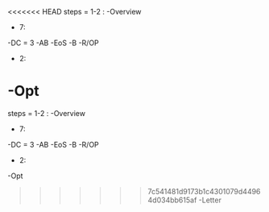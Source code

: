<<<<<<< HEAD
steps = 
1-2 :
-Overview

+ 7:

-DC = 3
-AB
-EoS
-B
-R/OP

+ 2:

-Opt
=======
steps = 
1-2 :
-Overview

+ 7:

-DC = 3
-AB
-EoS
-B
-R/OP

+ 2:

-Opt
>>>>>>> 7c541481d9173b1c4301079d44964d034bb615af
-Letter